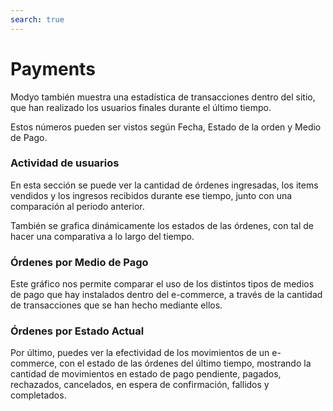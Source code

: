 ```yaml
---
search: true
---
```


# Payments

Modyo también muestra una estadística de transacciones dentro del sitio, que han realizado los usuarios finales durante el último tiempo.

Estos números pueden ser vistos según Fecha, Estado de la orden y Medio de Pago.

### Actividad de usuarios

En esta sección se puede ver la cantidad de órdenes ingresadas, los items vendidos y los ingresos recibidos durante ese tiempo, junto con una comparación al periodo anterior.

También se grafica dinámicamente los estados de las órdenes, con tal de hacer una comparativa a lo largo del tiempo.

### Órdenes por Medio de Pago

Este gráfico nos permite comparar el uso de los distintos tipos de medios de pago que hay instalados dentro del e-commerce, a través de la cantidad de transacciones que se han hecho mediante ellos.

### Órdenes por Estado Actual

Por último, puedes ver la efectividad de los movimientos de un e-commerce, con el estado de las órdenes del último tiempo, mostrando la cantidad de movimientos en estado de pago pendiente, pagados, rechazados, cancelados, en espera de confirmación, fallidos y completados.
